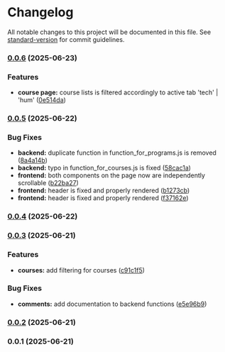 # Changelog

All notable changes to this project will be documented in this file. See [standard-version](https://github.com/conventional-changelog/standard-version) for commit guidelines.

### [0.0.6](https://gitlab.pg.innopolis.university/makeyourchoice-team-17/makeyourchoice/compare/v0.0.5...v0.0.6) (2025-06-23)


### Features

* **course page:** course lists is filtered accordingly to active tab 'tech' | 'hum' ([0e514da](https://gitlab.pg.innopolis.university/makeyourchoice-team-17/makeyourchoice/commit/0e514daf98fb530b8a337e02df3a274d882c4142))

### [0.0.5](https://gitlab.pg.innopolis.university/makeyourchoice-team-17/makeyourchoice/compare/v0.0.4...v0.0.5) (2025-06-22)


### Bug Fixes

* **backend:** duplicate function in function_for_programs.js is removed ([8a4a14b](https://gitlab.pg.innopolis.university/makeyourchoice-team-17/makeyourchoice/commit/8a4a14b546f99a633188f9377b0f059d937aba8c))
* **backend:** typo in function_for_courses.js is fixed ([58cac1a](https://gitlab.pg.innopolis.university/makeyourchoice-team-17/makeyourchoice/commit/58cac1ac9aabe18307276c1e7749de54002c95b1))
* **frontend:** both components on the page now are independently scrollable ([b22ba27](https://gitlab.pg.innopolis.university/makeyourchoice-team-17/makeyourchoice/commit/b22ba27b5379ffa48a5e63f3ac49f11946006e8a))
* **frontend:** header is fixed and properly rendered ([b1273cb](https://gitlab.pg.innopolis.university/makeyourchoice-team-17/makeyourchoice/commit/b1273cb03e6986fa999ce5a8f6acf6a30c7b50e8))
* **frontend:** header is fixed and properly rendered ([f37162e](https://gitlab.pg.innopolis.university/makeyourchoice-team-17/makeyourchoice/commit/f37162e12fa1a1e61396a53335072d1a3b3a598e))

### [0.0.4](https://gitlab.pg.innopolis.university/makeyourchoice-team-17/makeyourchoice/compare/v0.0.3...v0.0.4) (2025-06-22)

### [0.0.3](https://gitlab.pg.innopolis.university/makeyourchoice-team-17/makeyourchoice/compare/v0.0.2...v0.0.3) (2025-06-21)


### Features

* **courses:** add filtering for courses ([c91c1f5](https://gitlab.pg.innopolis.university/makeyourchoice-team-17/makeyourchoice/commit/c91c1f5fa96bebec217272bd328dacf24851e2ed))


### Bug Fixes

* **comments:** add documentation to backend functions ([e5e96b9](https://gitlab.pg.innopolis.university/makeyourchoice-team-17/makeyourchoice/commit/e5e96b9fbec99c59f03b33e1841dc3920fd88fc6))

### [0.0.2](https://gitlab.pg.innopolis.university/makeyourchoice-team-17/makeyourchoice/compare/v0.0.1...v0.0.2) (2025-06-21)

### 0.0.1 (2025-06-21)
